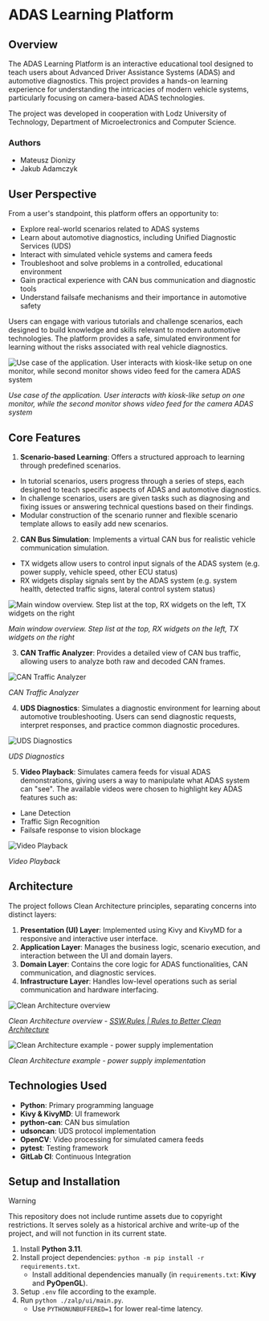 # ADAS Learning Platform

## Overview

The ADAS Learning Platform is an interactive educational tool designed to teach users about Advanced Driver Assistance Systems (ADAS) and automotive diagnostics. This project provides a hands-on learning experience for understanding the intricacies of modern vehicle systems, particularly focusing on camera-based ADAS technologies.

The project was developed in cooperation with Lodz University of Technology, Department of Microelectronics and Computer Science.

### Authors

- Mateusz Dionizy
- Jakub Adamczyk

## User Perspective

From a user's standpoint, this platform offers an opportunity to:

- Explore real-world scenarios related to ADAS systems
- Learn about automotive diagnostics, including Unified Diagnostic Services (UDS)
- Interact with simulated vehicle systems and camera feeds
- Troubleshoot and solve problems in a controlled, educational environment
- Gain practical experience with CAN bus communication and diagnostic tools
- Understand failsafe mechanisms and their importance in automotive safety

Users can engage with various tutorials and challenge scenarios, each designed to build knowledge and skills relevant to modern automotive technologies. The platform provides a safe, simulated environment for learning without the risks associated with real vehicle diagnostics.

![Use case of the application. User interacts with kiosk-like setup on one monitor, while second monitor shows video feed for the camera ADAS system](docs/use_case.png)

*Use case of the application. User interacts with kiosk-like setup on one monitor, while the second monitor shows video feed for the camera ADAS system*

## Core Features

1. **Scenario-based Learning**: Offers a structured approach to learning through predefined scenarios. 

- In tutorial scenarios, users progress through a series of steps, each designed to teach specific aspects of ADAS and automotive diagnostics. 
- In challenge scenarios, users are given tasks such as diagnosing and fixing issues or answering technical questions based on their findings.
- Modular construction of the scenario runner and flexible scenario template allows to easily add new scenarios.

2. **CAN Bus Simulation**: Implements a virtual CAN bus for realistic vehicle communication simulation. 

- TX widgets allow users to control input signals of the ADAS system (e.g. power supply, vehicle speed, other ECU status)
- RX widgets display signals sent by the ADAS system (e.g. system health, detected traffic signs, lateral control system status)

![Main window overview. Step list at the top, RX widgets on the left, TX widgets on the right](docs/main_window_overview.jpg)

*Main window overview. Step list at the top, RX widgets on the left, TX widgets on the right*

3. **CAN Traffic Analyzer**: Provides a detailed view of CAN bus traffic, allowing users to analyze both raw and decoded CAN frames.

![CAN Traffic Analyzer](docs/can_traffic_analyzer.jpg)

*CAN Traffic Analyzer*

4. **UDS Diagnostics**: Simulates a diagnostic environment for learning about automotive troubleshooting. Users can send diagnostic requests, interpret responses, and practice common diagnostic procedures.

![UDS Diagnostics](docs/uds_diagnostic.jpg)

*UDS Diagnostics*

5. **Video Playback**: Simulates camera feeds for visual ADAS demonstrations, giving users a way to manipulate what ADAS system can "see". The available videos were chosen to highlight key ADAS features such as:
- Lane Detection
- Traffic Sign Recognition
- Failsafe response to vision blockage

![Video Playback](docs/video_player.jpg)

*Video Playback*

## Architecture

The project follows Clean Architecture principles, separating concerns into distinct layers:

1. **Presentation (UI) Layer**: Implemented using Kivy and KivyMD for a responsive and interactive user interface.
2. **Application Layer**: Manages the business logic, scenario execution, and interaction between the UI and domain layers.
3. **Domain Layer**: Contains the core logic for ADAS functionalities, CAN communication, and diagnostic services.
4. **Infrastructure Layer**: Handles low-level operations such as serial communication and hardware interfacing.

![Clean Architecture overview](docs/clean_architecture.jpg)

*Clean Architecture overview - [SSW.Rules | Rules to Better Clean Architecture](https://ssw.com.au/rules/rules-to-better-clean-architecture/)*

![Clean Architecture example - power supply implementation](docs/clean_architecture_example.jpg)

*Clean Architecture example - power supply implementation*

## Technologies Used

- **Python**: Primary programming language
- **Kivy & KivyMD**: UI framework
- **python-can**: CAN bus simulation
- **udsoncan**: UDS protocol implementation
- **OpenCV**: Video processing for simulated camera feeds
- **pytest**: Testing framework
- **GitLab CI**: Continuous Integration

## Setup and Installation

> [!WARNING]  
> This repository does not include runtime assets due to copyright restrictions. It serves solely as a historical archive and write-up of the project, and will not function in its current state.

1. Install **Python 3.11**.
2. Install project dependencies: `python -m pip install -r requirements.txt`.
    - Install additional dependencies manually (in `requirements.txt`: **Kivy** and **PyOpenGL**).
3. Setup `.env` file according to the example.
4. Run `python ./zalp/ui/main.py`.
    - Use `PYTHONUNBUFFERED=1` for lower real-time latency.
